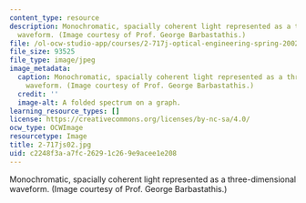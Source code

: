 ```yaml
---
content_type: resource
description: Monochromatic, spacially coherent light represented as a three-dimensional
  waveform. (Image courtesy of Prof. George Barbastathis.)
file: /ol-ocw-studio-app/courses/2-717j-optical-engineering-spring-2002/c2248f3aa7fc26291c269e9acee1e208_2-717js02.jpg
file_size: 93525
file_type: image/jpeg
image_metadata:
  caption: Monochromatic, spacially coherent light represented as a three-dimensional
    waveform. (Image courtesy of Prof. George Barbastathis.)
  credit: ''
  image-alt: A folded spectrum on a graph.
learning_resource_types: []
license: https://creativecommons.org/licenses/by-nc-sa/4.0/
ocw_type: OCWImage
resourcetype: Image
title: 2-717js02.jpg
uid: c2248f3a-a7fc-2629-1c26-9e9acee1e208
---
```

Monochromatic, spacially coherent light represented as a three-dimensional waveform. (Image courtesy of Prof. George Barbastathis.)
